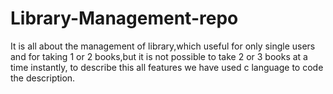 # Library-Management-repo
It is all about the management of library,which useful for only single users and for taking 1 or 2 books,but it is not possible to take 2 or 3 books at a time instantly, to describe this all features we have used c language to code the description. 
